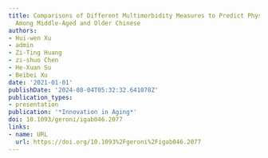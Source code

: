 ```yaml
---
title: Comparisons of Different Multimorbidity Measures to Predict Physical Function
  Among Middle-Aged and Older Chinese
authors:
- Hui-wen Xu
- admin
- Zi-Ting Huang
- zi-shuo Chen
- He-Xuan Su
- Beibei Xu
date: '2021-01-01'
publishDate: '2024-08-04T05:32:32.641078Z'
publication_types:
- presentation
publication: '*Innovation in Aging*'
doi: 10.1093/geroni/igab046.2077
links:
- name: URL
  url: https://doi.org/10.1093%2Fgeroni%2Figab046.2077
---
```

